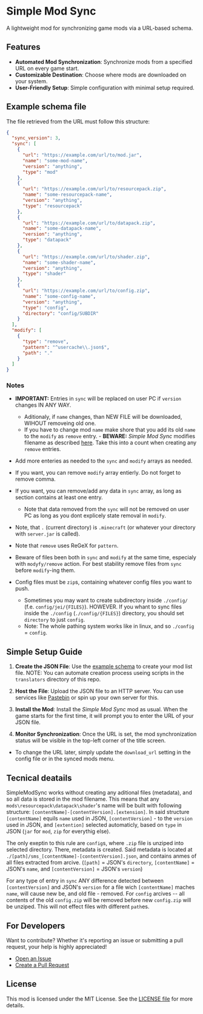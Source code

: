 # Simple Mod Sync

A lightweight mod for synchronizing game mods via a URL-based schema.

## Features

- **Automated Mod Synchronization**: Synchronize mods from a specified URL on every game start.
- **Customizable Destination**: Choose where mods are downloaded on your system.
- **User-Friendly Setup**: Simple configuration with minimal setup required.

## Example schema file

The file retrieved from the URL must follow this structure:

```json
{
  "sync_version": 3,
  "sync": [
    {
      "url": "https://example.com/url/to/mod.jar",
      "name": "some-mod-name",
      "version": "anything",
      "type": "mod"
    },
    {
      "url": "https://example.com/url/to/resourcepack.zip",
      "name": "some-resourcepack-name",
      "version": "anything",
      "type": "resourcepack"
    },
    {
      "url": "https://example.com/url/to/datapack.zip",
      "name": "some-datapack-name",
      "version": "anything",
      "type": "datapack"
    },
    {
      "url": "https://example.com/url/to/shader.zip",
      "name": "some-shader-name",
      "version": "anything",
      "type": "shader"
    },
    {
      "url": "https://example.com/url/to/config.zip",
      "name": "some-config-name",
      "version": "anything",
      "type": "config",
      "directory": "config/SUBDIR"
    }
  ],
  "modify": [
    {
      "type": "remove",
      "pattern": "^usercache\\.json$",
      "path": "."
    }
  ]
}
```

### Notes
- **IMPORTANT:** Entries in `sync` will be replaced on user PC if `version` changes IN ANY WAY.
    - Aditionaly, if `name` changes, than NEW FILE will be downloaded, WIHOUT removeing old one.
    - If you have to change mod `name` make shore that you add its old `name` to the `modify` as `remove` entry. 
          - **BEWARE:** *Simple Mod Sync* modifies filename as described [here](https://github.com/oxydien/simple-mod-sync?tab=readme-ov-file#tecnical-deatails). Take this into a count when creating any `remove` entries.


- Add more enteries as needed to the `sync` and `modify` arrays as needed.

- If you want, you can remove `modify` array entierly. Do not forget to remove comma.

- If you want, you can remove/add any data in `sync` array, as long as section contains at least one entry. 
    - Note that data removed from the `sync` will not be removed on user PC as long as you dont explicely state removal in `modify`.

- Note, that `.` (current directory) is `.minecraft` (or whatever your directory with `server.jar` is called).

- Note that `remove` uses ReGeX for `pattern`.

- Beware of files been both in `sync` and `modify` at the same time, especialy with `modyfy/remove` action. For best stability remove files from `sync` before `modify`-ing them. 

- Config files must be `zip`s, containing whatever config files you want to push. 
    - Sometimes you may want to create subdirectory inside `./config/` (f.e. `config/jei/{FILES}`). HOWEVER. If you whant to sync files inside the `./config` (`./config/{FILES}`) directory, you should set `directory` to just `config`.
    - Note: The whole pathing system works like in linux, and so `./config` = `config`.

## Simple Setup Guide

1. **Create the JSON File**: Use the [example schema](#example-schema-file) to create your mod list file.
    NOTE: You can automate creation process useing scripts in the `translators` directory of this repo.
   
2. **Host the File**: Upload the JSON file to an HTTP server. You can use services like [Pastebin](https://pastebin.com) or spin up your own server for this.

3. **Install the Mod**: Install the _Simple Mod Sync_ mod as usual. When the game starts for the first time, it will prompt you to enter the URL of your JSON file.

4. **Monitor Synchronization**: Once the URL is set, the mod synchronization status will be visible in the top-left corner of the title screen.

- To change the URL later, simply update the `download_url` setting in the config file or in the synced mods menu.

## Tecnical deatails

SimpleModSync works without creating any aditional files (metadata), and so all data is stored in the mod filename.
This means that any `mods\resourcepack\datapack\shader`'s name will be built with following structure: `[contentName]-[contentVersion].[extension]`.
In said structure `[contentName]` equils `name` used in JSON, `[contentVersion]` - to the `version` used in JSON, and `[extention]` selected automaticly, based on `type` in JSON (`jar` for `mod`, `zip` for everythig else).

The only exeptin to this rule are `config`s, where `.zip` file is unziped into selected directory. There, metadata is created. Said metadata is located at `./[path]/sms_[contentName]-[contentVersion].json`, and contains anmes of all files extracted from arcive.
(`[path]` = JSON's `directory`, `[contentName]` = JSON's `name`, and `[contentVersion]` = JSON's `version`)

For any type of entry in `sync` ANY difference detected between `[contentVersion]` and JSON's `version` for a file wich `[contentName]` maches `name`, will cause new be, and old file - removed. 
For `config` arcives -- all contents of the old `config.zip` will be removed before new `config.zip` will be unziped. This will not effect files with different `path`es.

## For Developers

Want to contribute? Whether it's reporting an issue or submitting a pull request, your help is highly appreciated!

- [Open an Issue](https://github.com/oxydien/simple-mod-sync/issues/new)
- [Create a Pull Request](https://github.com/oxydien/simple-mod-sync/pulls)

## License

This mod is licensed under the MIT License. See the [LICENSE file](./LICENSE) for more details.
